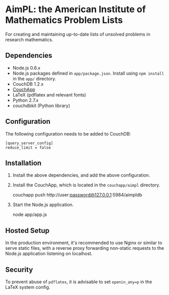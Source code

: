 # AimPL: the American Institute of Mathematics Problem Lists

For creating and maintaining up-to-date lists of unsolved problems in research
mathematics.

## Dependencies

 * Node.js 0.6.x
 * Node.js packages defined in `app/package.json`. Install using `npm install`
   in the `app/` directory.
 * CouchDB 1.2.x
 * [CouchApp](http://couchapp.org/)
 * LaTeX (pdflatex and relevant fonts)
 * Python 2.7.x
 * couchdbkit (Python library)

## Configuration

The following configuration needs to be added to CouchDB:

    [query_server_config]
    reduce_limit = false

## Installation

1. Install the above dependencies, and add the above configuration.
2. Install the CouchApp, which is located in the `couchapp/aimpl` directory. 

    couchapp push http://user:password@127.0.0.1:5984/aimpldb

3. Start the Node.js application.

    node app/app.js

## Hosted Setup

In the production environment, it's recommended to use Nginx or similar to
serve static files, with a reverse proxy forwarding non-static requests to the
Node.js application listening on localhost.

## Security

To prevent abuse of `pdflatex`, it is advisable to set `openin_any=p` in the
LaTeX system config.
